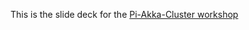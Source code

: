 This is the slide deck for the [Pi-Akka-Cluster workshop](https://github.com/lightbend/Pi-Akka-Cluster)
